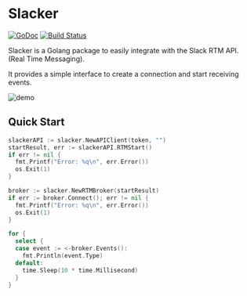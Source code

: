 # Slacker

[![GoDoc](https://godoc.org/github.com/bobbytables/slacker?status.svg)](https://godoc.org/github.com/bobbytables/slacker)
[![Build Status](https://travis-ci.org/bobbytables/slacker.svg?branch=master)](https://travis-ci.org/bobbytables/slacker)

Slacker is a Golang package to easily integrate with the Slack RTM API. (Real Time Messaging).

It provides a simple interface to create a connection and start receiving events.

![demo](http://i.imgur.com/dJ986o3.gif)

## Quick Start

```go
slackerAPI := slacker.NewAPIClient(token, "")
startResult, err := slackerAPI.RTMStart()
if err != nil {
  fmt.Printf("Error: %q\n", err.Error())
  os.Exit(1)
}

broker := slacker.NewRTMBroker(startResult)
if err := broker.Connect(); err != nil {
  fmt.Printf("Error: %q\n", err.Error())
  os.Exit(1)
}

for {
  select {
  case event := <-broker.Events():
    fmt.Println(event.Type)
  default:
    time.Sleep(10 * time.Millisecond)
  }
}
```

